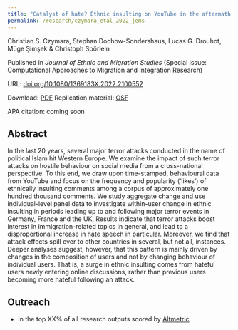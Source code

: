 ```yaml
---
title: "Catalyst of hate? Ethnic insulting on YouTube in the aftermath of terror attacks in France, Germany and the United Kingdom 2014–2017"
permalink: /research/czymara_etal_2022_jems
---
```

Christian S. Czymara, Stephan Dochow-Sondershaus, Lucas G. Drouhot, Müge Şimşek & Christoph Spörlein

Published in *Journal of Ethnic and Migration Studies* (Special issue: Computational Approaches to Migration and Integration Research)

URL: [doi.org/10.1080/1369183X.2022.2100552](https://doi.org/10.1080/1369183X.2022.2100552)

Download: [PDF](https://czymara.github.io/files/Czymara_2022_Catalyst-of-hate-Ethnic-insulting-on-YouTube.pdf)
Replication material: [OSF](https://osf.io/mxncq/)

APA citation: coming soon

Abstract
------
In the last 20 years, several major terror attacks conducted in the name of political Islam hit Western Europe. We examine the impact of such terror attacks on hostile behaviour on social media from a cross-national perspective. To this end, we draw upon time-stamped, behavioural data from YouTube and focus on the frequency and popularity (‘likes’) of ethnically insulting comments among a corpus of approximately one hundred thousand comments. We study aggregate change and use individual-level panel data to investigate within-user change in ethnic insulting in periods leading up to and following major terror events in Germany, France and the UK. Results indicate that terror attacks boost interest in immigration-related topics in general, and lead to a disproportional increase in hate speech in particular. Moreover, we find that attack effects spill over to other countries in several, but not all, instances. Deeper analyses suggest, however, that this pattern is mainly driven by changes in the composition of users and not by changing behaviour of individual users. That is, a surge in ethnic insulting comes from hateful users newly entering online discussions, rather than previous users becoming more hateful following an attack.

Outreach
------
- In the top XX% of all research outputs scored by [Altmetric](https://routledge.altmetric.com/details/134134587)

